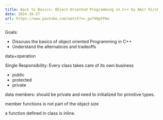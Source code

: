 ```yaml
---
title: Back to Basics: Object-Oriented Programming in C++ by Amir Kirsh
date: 2024-10-27
url: https://www.youtube.com/watch?v=_go74QpFPAw
---
```


Goals:

- Disscuss the basics of object oriented Programming in C++
- Understand the alternatices and tradeoffs

data+operation

Single Responsibility: Every class takes care of its own business

- public
- protected
- private

data members: should be private and need to initialized for primitive types.

member functions is not part of the object size

a function defined in class is inline.
